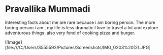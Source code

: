 # Pravallika Mummadi

Interesting facts about me are rare because i am boring person. The more boring person i am , my life is less dramatic.I love to travel a lot and explore adventurous things ,also very fond of cooking pizza and burger.

![Image][file:///C:/Users/S555592/Pictures/Screenshots/IMG_0203%20(2).JPG]